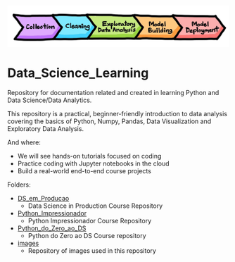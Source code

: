 ![](images/Data_Science_Readme_Picture.jpg)
# Data_Science_Learning
Repository for documentation related and created in learning Python and Data Science/Data Analytics.

This repository is a practical, beginner-friendly introduction to data analysis covering the basics of Python, Numpy, Pandas, Data Visualization and Exploratory Data Analysis.

And where:
- We will see hands-on tutorials focused on coding
- Practice coding with Jupyter notebooks in the cloud
- Build a real-world end-to-end course projects

Folders:
* [DS_em_Producao](https://github.com/Lulasales/Data_Science_Learning/tree/main/DS_em_Producao)
   * Data Science in Production Course Repository
* [Python_Impressionador](https://github.com/Lulasales/Data_Science_Learning/tree/main/Python_Impressionador)
   * Python Impressionador Course Repository
* [Python_do_Zero_ao_DS](https://github.com/Lulasales/Data_Science_Learning/tree/main/Python_do_Zero_ao_DS)
   * Python do Zero ao DS Course repository
* [images](https://github.com/Lulasales/Data_Science_Learning/tree/main/images)
   * Repository of images used in this repository
   
